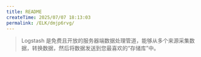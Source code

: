 ```yaml
---
title: README
createTime: 2025/07/07 18:13:03
permalink: /ELK/dmjp6rvg/
---
```

> Logstash 是免费且开放的服务器端数据处理管道，能够从多个来源采集数据，转换数据，然后将数据发送到您最喜欢的“存储库”中。